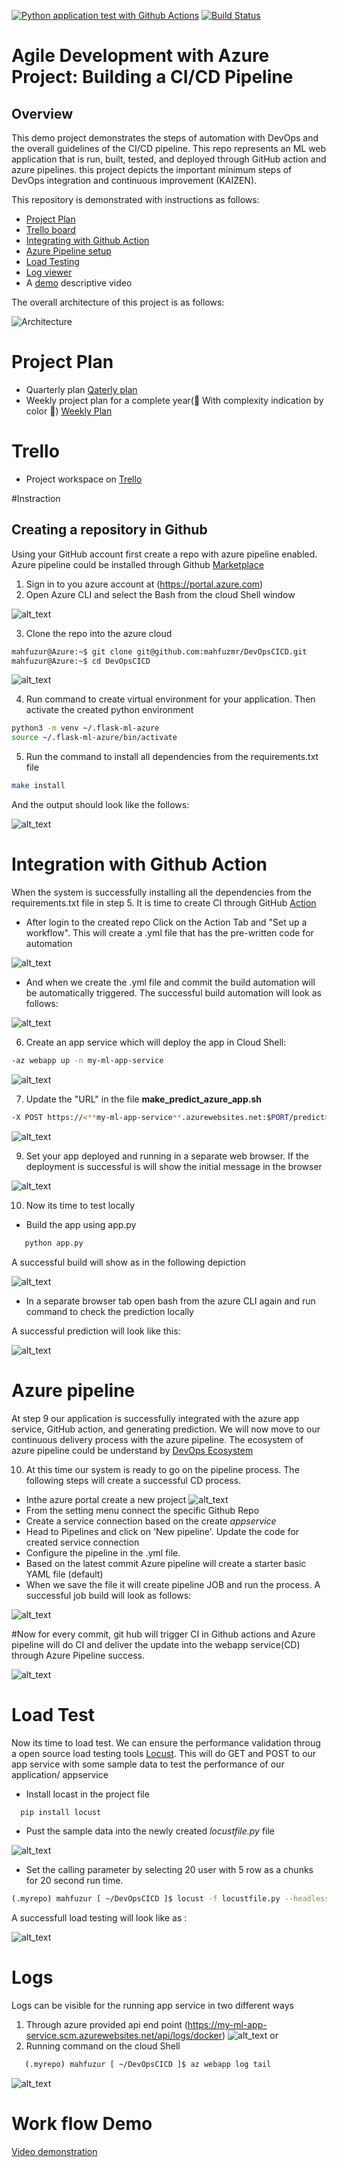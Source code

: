 [![Python application test with Github Actions](https://github.com/mahfuzmr/DevOpsCICD/actions/workflows/pythonapp.yml/badge.svg)](https://github.com/mahfuzmr/DevOpsCICD/actions/workflows/pythonapp.yml)
[![Build Status](https://dev.azure.com/mahfuzmr/DevOpsCICD/_apis/build/status/mahfuzmr.DevOpsCICD?branchName=main)](https://dev.azure.com/mahfuzmr/DevOpsCICD/_build/latest?definitionId=7&branchName=main)
# Agile Development with Azure Project: Building a CI/CD Pipeline

## Overview

This demo project demonstrates the steps of automation with DevOps and the overall guidelines of the CI/CD pipeline. This repo represents an ML web application that is run, built, tested, and deployed through GitHub action and azure pipelines. this project depicts the important minimum steps of DevOps integration and continuous improvement (KAIZEN).

This repository is demonstrated with instructions as follows:
- [Project Plan](#project-plan) 
- [Trello board](#trello)
- [Integrating with Github Action](#integration-with-github-action)
- [Azure Pipeline setup](#azure-pipeline)
- [Load Testing](#load-test)
- [Log viewer](#logs)
- A [demo](#work-flow-demo) descriptive video


The overall architecture of this project is as follows:

![Architecture](ScreenCaptures/SystemDiagram.drawio.png)

# Project Plan 
* Quarterly plan [Qaterly plan](https://docs.google.com/spreadsheets/d/1Bn9ZQgle6v80NKEdfrtuNLnAG6NSBL9CRmgfJ8xCKZw/edit#gid=213763889)
* Weekly project plan for a complete year(:anger: With complexity indication by color :anger:) [Weekly Plan](https://docs.google.com/spreadsheets/d/1Bn9ZQgle6v80NKEdfrtuNLnAG6NSBL9CRmgfJ8xCKZw/edit#gid=1348135932)

# Trello 
* Project workspace on [Trello](https://trello.com/invite/b/kwXF8kaZ/04fdfb33a716cb77f0a5cba7c01f9e32/devopscicd)

#Instraction
## Creating a repository in Github
Using your GitHub account first create a repo with azure pipeline enabled. Azure pipeline could be installed through Github [Marketplace](https://github.com/marketplace?type=)

1. Sign in to you azure account at (https://portal.azure.com)
2. Open Azure CLI and select the Bash from the cloud Shell window

![alt_text](ScreenCaptures/1.1cloudSellBash.png)

3. Clone the repo into the azure cloud

```bash
mahfuzur@Azure:~$ git clone git@github.com:mahfuzmr/DevOpsCICD.git
mahfuzur@Azure:~$ cd DevOpsCICD
```

![alt_text](ScreenCaptures/Section-4.1.png)

4. Run command to create virtual environment for your application. Then activate the created python environment
```bash
python3 -m venv ~/.flask-ml-azure
source ~/.flask-ml-azure/bin/activate
```
5. Run the command to install all dependencies from the requirements.txt file

```bash
make install
```
And the output should look like the follows:

![alt_text](ScreenCaptures/Section-4.3.png)

# Integration with Github Action

When the system is successfully installing all the dependencies from the requirements.txt file in step 5. It is time to create CI through GitHub [Action](https://github.com/features/actions)
* After login to the created repo Click on the Action Tab and "Set up a workflow". This will create a .yml file that has the pre-written code for automation

 ![alt_text](ScreenCaptures/actionyaml.png)
 
 * And when we create the .yml file and commit the build automation will be automatically triggered. The successful build automation will look as follows:

 ![alt_text](ScreenCaptures/section-6-github-action.png)


6. Create an app service which will deploy the app in Cloud Shell:

```bash
-az webapp up -n my-ml-app-service
```

![alt_text](ScreenCaptures/app-deployment-in-cloud-shell.png)

7. Update the "URL" in the file **make_predict_azure_app.sh**
```bash
-X POST https://<**my-ml-app-service**.azurewebsites.net:$PORT/predict> 
```

![alt_text](ScreenCaptures/url-update.png)

9. Set your app deployed and running in a separate web browser. If the deployment is successful is will show the initial message in the browser

![alt_text](ScreenCaptures/Section-6-appservice.png)

10. Now its time to test locally 
* Build the app using app.py
 ```bash
    python app.py
```
A successful build will show as in the following depiction

![alt_text](ScreenCaptures/Section-6-run-locally.png)

* In a separate browser tab open bash from the azure CLI again and run command to check the prediction locally

A successful prediction will look like this:

![alt_text](ScreenCaptures/prediction-success.png)


# Azure pipeline

At step 9 our application is successfully integrated with the azure app service, GitHub action, and generating prediction. We will now move to our continuous delivery process with the azure pipeline. The ecosystem of azure pipeline could be understand by [DevOps Ecosystem](https://docs.microsoft.com/en-us/azure/devops/pipelines/ecosystems/python-webapp?view=azure-devops)

10. At this time our system is ready to go on the pipeline process. The following steps will create a successful CD process.

* Inthe azure portal create a new project 
![alt_text](ScreenCaptures/flask-project.png)
* From the setting menu connect the specific Github Repo
* Create a service connection based on the create _appservice_
* Head to Pipelines and click on 'New pipeline'. Update the code for created service connection
* Configure the pipeline in the .yml file.
* Based on the latest commit Azure pipeline will create a starter basic YAML file (default)
* When we save the file it will create pipeline JOB and run the process. A successful job build will look as follows:

![alt_text](ScreenCaptures/Section-6-pipeline.png)


#Now for every commit, git hub will trigger CI in Github actions and Azure pipeline will do CI and deliver the update into the webapp service(CD) through Azure Pipeline success.

![alt_text](ScreenCaptures/Update-pipeline-on-commit.png)


# Load Test

Now its time to load test. We can ensure the performance validation throug a open source load testing tools [Locust](https://locust.io/). This will do GET and POST to our app service with some sample data to test the performance of our application/ appservice
* Install locast in the project file
 ```bash
   pip install locust
```
* Pust the sample data into the newly created _locustfile.py_ file

![alt_text](ScreenCaptures/locust.py.png)

* Set the calling parameter by selecting 20 user with 5 row as a chunks for 20 second run time.
 ```bash
 (.myrepo) mahfuzur [ ~/DevOpsCICD ]$ locust -f locustfile.py --headless -u 20 -r 5 -t 20s
```
A successfull load testing will look like as :

![alt_text](ScreenCaptures/locust-2.png)


# Logs
Logs can be visible for the running app service in two different ways
1. Through azure provided api end point (https://my-ml-app-service.scm.azurewebsites.net/api/logs/docker)
![alt_text](ScreenCaptures/logsapi.png)
or
2. Running command on the cloud Shell
 ```bash
    (.myrepo) mahfuzur [ ~/DevOpsCICD ]$ az webapp log tail
```

![alt_text](ScreenCaptures/logtail.png)


# Work flow Demo
[Video demonstration](https://youtu.be/sWUloFwqRgk)
